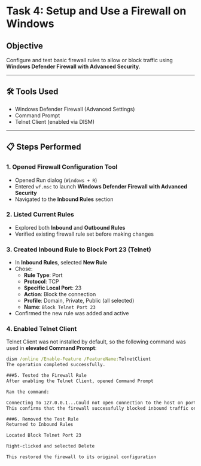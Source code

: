 # Task 4: Setup and Use a Firewall on Windows

## Objective
Configure and test basic firewall rules to allow or block traffic using **Windows Defender Firewall with Advanced Security**.

---

## 🛠 Tools Used
- Windows Defender Firewall (Advanced Settings)
- Command Prompt
- Telnet Client (enabled via DISM)

---

## 📋 Steps Performed

### 1. Opened Firewall Configuration Tool
- Opened Run dialog (`Windows + R`)
- Entered `wf.msc` to launch **Windows Defender Firewall with Advanced Security**
- Navigated to the **Inbound Rules** section

### 2. Listed Current Rules
- Explored both **Inbound** and **Outbound Rules**
- Verified existing firewall rule set before making changes

### 3. Created Inbound Rule to Block Port 23 (Telnet)
- In **Inbound Rules**, selected **New Rule**
- Chose:
  - **Rule Type**: Port
  - **Protocol**: TCP
  - **Specific Local Port**: 23
  - **Action**: Block the connection
  - **Profile**: Domain, Private, Public (all selected)
  - **Name**: `Block Telnet Port 23`
- Confirmed the new rule was added and active

### 4. Enabled Telnet Client
Telnet Client was not installed by default, so the following command was used in **elevated Command Prompt**:

```cmd
dism /online /Enable-Feature /FeatureName:TelnetClient
The operation completed successfully.

###5. Tested the Firewall Rule
After enabling the Telnet Client, opened Command Prompt

Ran the command:

Connecting To 127.0.0.1...Could not open connection to the host on port 23: Connect failed
This confirms that the firewall successfully blocked inbound traffic on port 23, simulating the protection against Telnet-based connections.

###6. Removed the Test Rule
Returned to Inbound Rules

Located Block Telnet Port 23

Right-clicked and selected Delete

This restored the firewall to its original configuration
